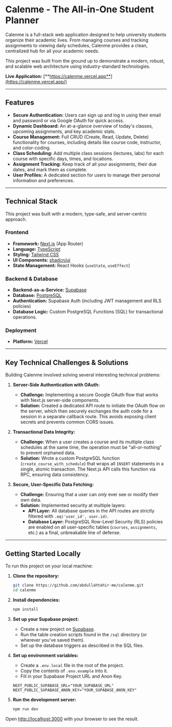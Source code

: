 # Calenme - The All-in-One Student Planner

Calenme is a full-stack web application designed to help university students organize their academic lives. From managing courses and tracking assignments to viewing daily schedules, Calenme provides a clean, centralized hub for all your academic needs.

This project was built from the ground up to demonstrate a modern, robust, and scalable web architecture using industry-standard technologies.

**Live Application:** [**https://calenme.vercel.app**](https://calenme.vercel.app/)

---

## Features

-   **Secure Authentication:** Users can sign up and log in using their email and password or via Google OAuth for quick access.
-   **Dynamic Dashboard:** An at-a-glance overview of today's classes, upcoming assignments, and key academic stats.
-   **Course Management:** Full CRUD (Create, Read, Update, Delete) functionality for courses, including details like course code, instructor, and color-coding.
-   **Class Scheduling:** Add multiple class sessions (lectures, labs) for each course with specific days, times, and locations.
-   **Assignment Tracking:** Keep track of all your assignments, their due dates, and mark them as complete.
-   **User Profiles:** A dedicated section for users to manage their personal information and preferences.


---

## Technical Stack

This project was built with a modern, type-safe, and server-centric approach.

### Frontend
-   **Framework:** [Next.js](https://nextjs.org/) (App Router)
-   **Language:** [TypeScript](https://www.typescriptlang.org/)
-   **Styling:** [Tailwind CSS](https://tailwindcss.com/)
-   **UI Components:** [shadcn/ui](https://ui.shadcn.com/)
-   **State Management:** React Hooks (`useState`, `useEffect`)

### Backend & Database
-   **Backend-as-a-Service:** [Supabase](https://supabase.io/)
-   **Database:** [PostgreSQL](https://www.postgresql.org/)
-   **Authentication:** Supabase Auth (including JWT management and RLS policies)
-   **Database Logic:** Custom PostgreSQL Functions (SQL) for transactional operations.

### Deployment
-   **Platform:** [Vercel](https://vercel.com/)

---

## Key Technical Challenges & Solutions

Building Calenme involved solving several interesting technical problems:

1.  **Server-Side Authentication with OAuth:**
    -   **Challenge:** Implementing a secure Google OAuth flow that works with Next.js server-side components.
    -   **Solution:** Created a dedicated API route to initiate the OAuth flow on the server, which then securely exchanges the auth code for a session in a separate callback route. This avoids exposing client secrets and prevents common CORS issues.

2.  **Transactional Data Integrity:**
    -   **Challenge:** When a user creates a course and its multiple class schedules at the same time, the operation must be "all-or-nothing" to prevent orphaned data.
    -   **Solution:** Wrote a custom PostgreSQL function (`create_course_with_schedule`) that wraps all `INSERT` statements in a single, atomic transaction. The Next.js API calls this function via RPC, ensuring data consistency.

3.  **Secure, User-Specific Data Fetching:**
    -   **Challenge:** Ensuring that a user can *only* ever see or modify their own data.
    -   **Solution:** Implemented security at multiple layers:
        -   **API Layer:** All database queries in the API routes are strictly filtered with `.eq('user_id', user.id)`.
        -   **Database Layer:** PostgreSQL Row-Level Security (RLS) policies are enabled on all user-specific tables (`courses`, `assignments`, etc.) as a final, unbreakable line of defense.

---

## Getting Started Locally

To run this project on your local machine:

1.  **Clone the repository:**
    ```bash
    git clone https://github.com/abdullahtahir-me/calenme.git
    cd calenme
    ```

2.  **Install dependencies:**
    ```bash
    npm install
    ```

3.  **Set up your Supabase project:**
    -   Create a new project on [Supabase](https://supabase.io/).
    -   Run the table creation scripts found in the `/sql` directory (or wherever you've saved them).
    -   Set up the database triggers as described in the SQL files.

4.  **Set up environment variables:**
    -   Create a `.env.local` file in the root of the project.
    -   Copy the contents of `.env.example` into it.
    -   Fill in your Supabase Project URL and Anon Key.
    ```env
    NEXT_PUBLIC_SUPABASE_URL="YOUR_SUPABASE_URL"
    NEXT_PUBLIC_SUPABASE_ANON_KEY="YOUR_SUPABASE_ANON_KEY"
    ```

5.  **Run the development server:**
    ```bash
    npm run dev
    ```

Open [http://localhost:3000](http://localhost:3000) with your browser to see the result.